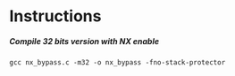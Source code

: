 # Instructions

##### Compile 32 bits version with NX enable

``gcc nx_bypass.c -m32 -o nx_bypass -fno-stack-protector``

